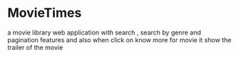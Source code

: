 # MovieTimes 
a movie library web application with search , search by genre and pagination features and also when click on know more for movie it show the trailer of the movie
